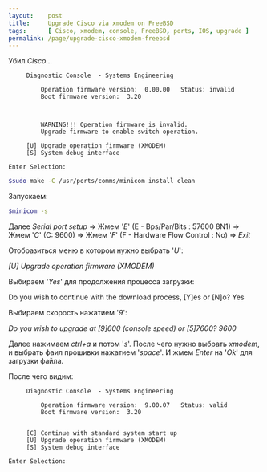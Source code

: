 ```yaml
---
layout:    post
title:     Upgrade Cisco via xmodem on FreeBSD
tags:      [ Cisco, xmodem, console, FreeBSD, ports, IOS, upgrade ]
permalink: /page/upgrade-cisco-xmodem-freebsd
---
```


Убил *Cisco*...

```text
     Diagnostic Console  - Systems Engineering

         Operation firmware version:  0.00.00   Status: invalid
         Boot firmware version:  3.20                          



         WARNING!!! Operation firmware is invalid.
         Upgrade firmware to enable switch operation.

     [U] Upgrade operation firmware (XMODEM)
     [S] System debug interface             

Enter Selection:
```

```bash
$sudo make -C /usr/ports/comms/minicom install clean
```

Запускаем:

```bash
$minicom -s
```

Далее *Serial port setup* => Жмем '*E*' (E -    Bps/Par/Bits       : 57600 8N1) => Жмем '*C*' (C:   9600) => Жмем '*F*' (F - Hardware Flow Control : No) => *Exit*

Отобразиться меню в котором нужно выбрать '*U*':

*[U] Upgrade operation firmware (XMODEM)*

Выбираем '*Yes*' для продолжения процесса загрузки:

Do you wish to continue with the download process, [Y]es or [N]o? Yes

Выбираем скорость нажатием '*9*':

*Do you wish to upgrade at [9]600 (console speed) or [5]7600? 9600*

Далее нажимаем *ctrl+a* и потом '*s*'. После чего нужно выбрать *xmodem*, и выбрать фаил прошивки нажатием '*space*'. И жмем *Enter* на '*Ok*' для загрузки файла.

После чего видим:

```text
     Diagnostic Console  - Systems Engineering                                                                                                                 
                                                                                                                                                               
         Operation firmware version:  9.00.07   Status: valid                                                                                                  
         Boot firmware version:  3.20                                                                                                                          
                                                                                                                                                               
                                                                                                                                                               
     [C] Continue with standard system start up                                                                                                                
     [U] Upgrade operation firmware (XMODEM)                                                                                                                   
     [S] System debug interface                                                                                                                                
                                                                                                                                                               
Enter Selection: 
```
